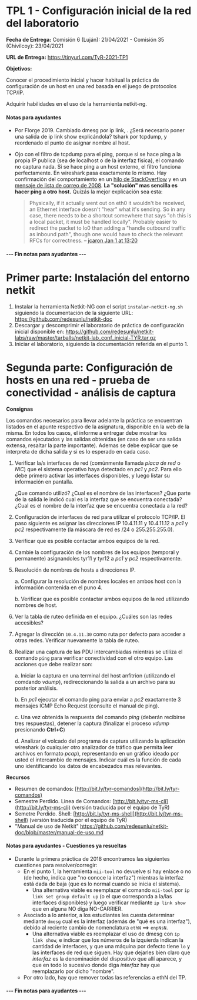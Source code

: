 TPL 1 - Configuración inicial de la red del laboratorio
=======================================================

**Fecha de Entrega:** Comisión 6 (Luján): 21/04/2021 - Comisión 35 (Chivilcoy): 23/04/2021

**URL de Entrega:** <https://tinyurl.com/TyR-2021-TP1>

**Objetivos:**

Conocer el procedimiento inicial y hacer habitual la práctica de configuración de un host en una red basada en el juego de protocolos TCP/IP.

Adquirir habilidades en el uso de la herramienta netkit-ng.

#### Notas para ayudantes

* Por Florge 2019. Cambiado dmesg por ip link, . ¿Será necesario poner una salida de ip link show explicándola? tshark por tcpdump, y reordenado el punto de asignar nombre al host.
* Ojo con el filtro de tcpdump para el ping, porque si se hace ping a la propia IP publica (sea de localhost o de la interfaz física), el comando no captura nada. Si se hace ping a un host externo, el filtro funciona perfectamente. En wireshark pasa exactamente lo mismo. Hay confirmación del comportamiento en un [hilo de StackOverflow](https://unix.stackexchange.com/questions/491859/ping-uses-localhost-instead-of-public-ip-address) y en un [mensaje de lista de correo de 2008](https://groups.google.com/d/msg/comp.protocols.tcp-ip/TNkCcZWV3e4/RZ2LVPTsA98J). **La "solución" mas sencilla es hacer ping a otro host.**
Quizás la mejor explicación sea esta:

    > Physically, if it actually went out on eth0 it wouldn't be received, an Ethernet interface doesn't "hear" what it's sending. So in any case, there needs to be a shortcut somewhere that says "oh this is a local packet, it must be handled locally". Probably easier to redirect the packet to lo0 than adding a "handle outbound traffic as inbound path", though one would have to check the relevant RFCs for correctness. – [jcaron Jan 1 at 13:20](https://unix.stackexchange.com/questions/491859/ping-uses-localhost-instead-of-public-ip-address#comment902770_491859)

#### --- Fin notas para ayudantes ---

# Primer parte: Instalación del entorno netkit

1. Instalar la herramienta Netkit-NG con el script `instalar-netkit-ng.sh` siguiendo la documentación de la siguiente URL:
   <https://github.com/redesunlu/netkit-doc>
2. Descargar y descomprimir el laboratorio de práctica de configuración inicial disponible en:
   <https://github.com/redesunlu/netkit-labs/raw/master/tarballs/netkit-lab_conf_inicial-TYR.tar.gz>
3. Iniciar el laboratorio, siguiendo la documentación referida en el punto 1.

# Segunda parte: Configuración de hosts en una red - prueba de conectividad - análisis de captura

**Consignas**

Los comandos necesarios para llevar adelante la práctica se encuentran listados en el apunte respectivo de la asignatura, disponible en la web de la misma. En todos los casos, el informe a entregar debe mostrar los comandos ejecutados y las salidas obtenidas (en caso de ser una salida extensa, resaltar la parte importante). Ademas se debe explicar que se interpreta de dicha salida y si es lo esperado en cada caso.

1. Verificar la/s interfaces de red (comúnmente llamada _placa de red_ o _NIC_) que el sistema operativo haya detectado en _pc1_ y _pc2_. Para ello debe primero activar las interfaces disponibles, y luego listar su información en pantalla.

    ¿Que comando utilizó?
    ¿Cual es el nombre de las interfaces?
    ¿Que parte de la salida le indicó cual es la interfaz que se encuentra conectada?
    ¿Cual es el nombre de la interfaz que se encuentra conectada a la red?

2. Configuración de interfaces de red para utilizar el protocolo TCP/IP. El paso siguiente es asignar las direcciones IP 10.4.11.11 y 10.4.11.12 a _pc1_ y _pc2_ respectivamente (la máscara de red es /24 o 255.255.255.0).

3. Verificar que es posible contactar ambos equipos de la red.

4. Cambie la configuración de los nombres de los equipos (temporal y permanente) asignandoles tyr11 y tyr12 a _pc1_ y _pc2_ respectivamente.

5. Resolución de nombres de hosts a direcciones IP.

    a. Configurar la resolución de nombres locales en ambos host con la información contenida en el puno 4.

    b. Verificar que es posible contactar ambos equipos de la red utilizando nombres de host.

7. Ver la tabla de ruteo definida en el equipo. ¿Cuáles son las redes accesibles?

8. Agregar la dirección `10.4.11.30` como ruta por defecto para acceder a otras redes. Verificar nuevamente la tabla de ruteo.

9. Realizar una captura de las PDU intercambiadas mientras se utiliza el comando `ping` para verificar conectividad con el otro equipo. Las acciones que debe realizar son:

    a. Iniciar la captura en una terminal del host anfitrion (utilizando el comdando _vdump_), redireccionando la salida a un archivo para su posterior análisis.

    b. En _pc1_ ejecutar el comando ping para enviar a _pc2_ exactamente 3 mensajes ICMP Echo Request (consulte el manual de ping).

    c. Una vez obtenida la respuesta del comando _ping_ (deberán recibirse tres respuestas), detener la captura (finalizar el proceso _vdump_ presionando **Ctrl+C**)

    d. Analizar el volcado del programa de captura utilizando la aplicación wireshark (o cualquier otro analizador de tráfico que permita leer archivos en formato _pcap_), representando en un gráfico ideado por usted el intercambio de mensajes. Indicar cuál es la función de cada uno identificando los datos de encabezados mas relevantes.

**Recursos**

* Resumen de comandos: [http://bit.ly/tyr-comandos](http://bit.ly/tyr-comandos)
* Semestre Perdido. Linea de Comandos: [http://bit.ly/tyr-ms-cli](http://bit.ly/tyr-ms-cli) (versión traducida por el equipo de TyR)
* Semetre Perdido. Shell: [http://bit.ly/tyr-ms-shell](http://bit.ly/tyr-ms-shell) (versión traducida por el equipo de TyR)
* "Manual de uso de Netkit"
  <https://github.com/redesunlu/netkit-doc/blob/master/manual-de-uso.md>


#### Notas para ayudantes - Cuestiones ya resueltas

* Durante la primera práctica de 2018 encontramos las siguientes cuestiones para resolver/corregir:
  * En el punto 1, la herramienta `mii-tool` no devuelve si hay enlace o no (de hecho, indica que "no conoce la interfaz") mientras la interfaz está dada de baja (que es lo normal cuando se inicia el sistema).
    * Una alternativa viable es reemplazar el comando `mii-tool` por `ip link set group default up` (o el que corresponda a la/las interfaces disponibles) y luego verificar mediante `ip link show` que en alguna NO diga NO-CARRIER.
  * Asociado a lo anterior, a los estudiantes les cuesta determinar mediante `dmesg` cual es la interfaz (además de "qué es una interfaz"), debido al reciente cambio de nomenclatura `ethN` ==> `enpNsN`.
    * Una alternativa viable es reemplazar el uso de dmesg con `ip link show`, e indicar que los números de la izquierda indican la cantidad de interfaces, y que una máquina por defecto tiene `lo` y las interfaces de red que siguen. Hay que dejarles bien claro que _interfaz_ es la denominación del dispositivo que allí aparece, y que en todo lo sucesivo donde diga _interfaz_ hay que reemplazarlo por dicho "nombre".
  * Por otro lado, hay que remover todas las referencias a ethN del TP.

#### --- Fin notas para ayudantes ---
